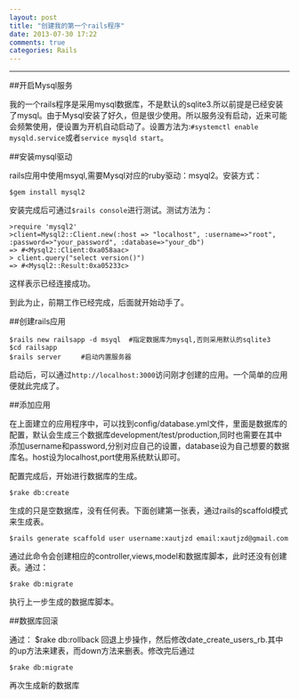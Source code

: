 ```yaml
---
layout: post
title: "创建我的第一个rails程序"
date: 2013-07-30 17:22
comments: true
categories: Rails
---
```

---

##开启Mysql服务

我的一个rails程序是采用mysql数据库，不是默认的sqlite3.所以前提是已经安装了mysql。由于Mysql安装了好久，但是很少使用。所以服务没有启动，近来可能会频繁使用，便设置为开机自动启动了。设置方法为:`#systemctl enable mysqld.service`或者`service mysqld start`。

##安装mysql驱动

rails应用中使用msyql,需要Mysql对应的ruby驱动：msyql2。安装方式：
	
	$gem install mysql2

安装完成后可通过`$rails console`进行测试。测试方法为：

	>require 'mysql2'
	>client=Mysql2::Client.new(:host => "localhost", :username=>"root", :password=>"your_password", :database=>"your_db")
	=> #<Mysql2::Client:0xa058aac>
	> client.query("select version()")
	=> #<Mysql2::Result:0xa05233c>

这样表示已经连接成功。

到此为止，前期工作已经完成，后面就开始动手了。

<!-- more -->

##创建rails应用

	$rails new railsapp -d msyql  #指定数据库为mysql,否则采用默认的sqlite3
	$cd railsapp
	$rails server     #启动内置服务器

启动后，可以通过`http://localhost:3000`访问刚才创建的应用。一个简单的应用便就此完成了。

##添加应用

在上面建立的应用程序中，可以找到config/database.yml文件，里面是数据库的配置，默认会生成三个数据库development/test/production,同时也需要在其中添加username和password,分别对应自己的设置，database设为自己想要的数据库名。host设为localhost,port使用系统默认即可。

配置完成后，开始进行数据库的生成。
	
	$rake db:create

生成的只是空数据库，没有任何表。下面创建第一张表，通过rails的scaffold模式来生成表。

	$rails generate scaffold user username:xautjzd email:xautjzd@gmail.com 

通过此命令会创建相应的controller,views,model和数据库脚本，此时还没有创建表。通过：

	$rake db:migrate

执行上一步生成的数据库脚本。

##数据库回滚

通过：
	$rake db:rollback
回退上步操作，然后修改date\_create\_users\_rb.其中的up方法来建表，而down方法来删表。修改完后通过

	$rake db:migrate

再次生成新的数据库
